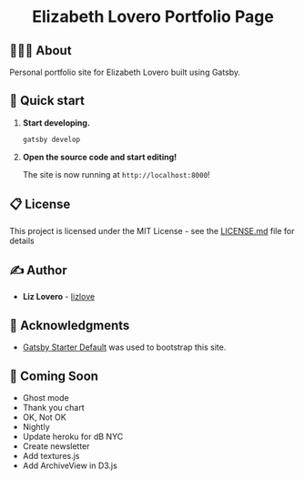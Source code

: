 <h1 align="center">
  Elizabeth Lovero Portfolio Page
</h1>

## 👩🏻‍💻 About

Personal portfolio site for Elizabeth Lovero built using Gatsby.

## 🚀 Quick start

1.  **Start developing.**

    ```sh
    gatsby develop
    ```

1.  **Open the source code and start editing!**

    The site is now running at `http://localhost:8000`!

## 📋 License

This project is licensed under the MIT License - see the [LICENSE.md](LICENSE.md) file for details

## ✍️ Author

- **Liz Lovero** - [lizlove](https://github.com/lizlove)

## 🏅 Acknowledgments

- [Gatsby Starter Default](https://www.gatsbyjs.org/starters/gatsbyjs/gatsby-starter-default/) was used to bootstrap this site.

## 🎥 Coming Soon

- Ghost mode
- Thank you chart
- OK, Not OK
- Nightly
- Update heroku for dB NYC
- Create newsletter
- Add textures.js
- Add ArchiveView in D3.js
